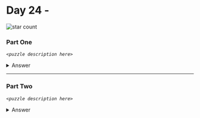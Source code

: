 # Day 24 - 
![star count](https://img.shields.io/endpoint?url=https://raw.githubusercontent.com/kata-gatame/advent-of-code/main/2021/day-24/stars.json)

### Part One
*`<puzzle description here>`*

<details>
  <summary>Answer</summary>

  **`<answer here>`**
</details>

<hr/>

### Part Two
*`<puzzle description here>`*

<details>
  <summary>Answer</summary>

  **`<answer here>`**
</details>